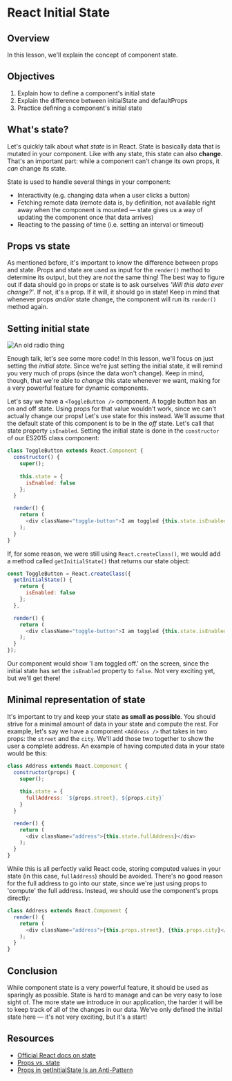 # React Initial State

## Overview 

In this lesson, we'll explain the concept of component state. 

## Objectives
1. Explain how to define a component's initial state
2. Explain the difference between initialState and defaultProps
3. Practice defining a component's initial state

## What's state?
Let's quickly talk about what _state_ is in React. State is basically data that is mutated in your component. Like with any
state, this state can also **change**. That's an important part: while a component can't change its own props, it _can_
change its state.

State is used to handle several things in your component:

- Interactivity (e.g. changing data when a user clicks a button)
- Fetching remote data (remote data is, by definition, not available right away when the component is mounted — state
gives us a way of updating the component once that data arrives)
- Reacting to the passing of time (i.e. setting an interval or timeout)

## Props vs state
As mentioned before, it's important to know the difference between props and state. Props and state are used as input
for the `render()` method to determine its output, but they are _not_ the same thing! The best way to figure out if data
should go in props or state is to ask ourselves _'Will this data ever change?'_. If not, it's a prop. If it will, it
should go in state! Keep in mind that whenever props _and/or_ state change, the component will run its `render()` method
again.

## Setting initial state
![An old radio thing](http://support.radioshack.com/support_tutorials/communications/Images/pro2067e_init.gif)

Enough talk, let's see some more code! In this lesson, we'll focus on just setting the _initial state_. Since we're just
setting the initial state, it will remind you very much of props (since the data won't change). Keep in mind, though,
that we're able to _change_ this state whenever we want, making for a very powerful feature for dynamic components.

Let's say we have a `<ToggleButton />` component. A toggle button has an on and off state. Using props for that value
wouldn't work, since we can't actually change our props! Let's use state for this instead. We'll assume that the
default state of this component is to be in the _off_ state. Let's call that state property `isEnabled`. Setting the
initial state is done in the `constructor` of our ES2015 class component:

```js
class ToggleButton extends React.Component {
  constructor() {
    super();
    
    this.state = {
      isEnabled: false
    };
  }

  render() {
    return (
      <div className="toggle-button">I am toggled {this.state.isEnabled ? 'on' : 'off'}.</div>
    );
  }
}
```

If, for some reason, we were still using `React.createClass()`, we would add a method called `getInitialState()` that
returns our state object:

```js
const ToggleButton = React.createClass({
  getInitialState() {
    return {
      isEnabled: false
    };
  },

  render() {
    return (
      <div className="toggle-button">I am toggled {this.state.isEnabled ? 'on' : 'off'}.</div>
    );
  }
});
```

Our component would show 'I am toggled off.' on the screen, since the initial state has set the `isEnabled` property to
`false`. Not very exciting yet, but we'll get there!

## Minimal representation of state
It's important to try and keep your state **as small as possible**. You should strive for a minimal amount of data in
your state and compute the rest. For example, let's say we have a component `<Address />` that takes in two props: the
`street` and the `city`. We'll add those two together to show the user a complete address. An example of having computed
data in your state would be this:

```js
class Address extends React.Component {
  constructor(props) {
    super();
    
    this.state = {
      fullAddress: `${props.street}, ${props.city}`
    }
  }

  render() {
    return (
      <div className="address">{this.state.fullAddress}</div>
    );
  }
}
```

While this is all perfectly valid React code, storing computed values in your state (in this case, `fullAddress`) should
be avoided. There's no good reason for the full address to go into our state, since we're just using props to 'compute'
the full address. Instead, we should use the component's props directly:


```js
class Address extends React.Component {
  render() {
    return (
      <div className="address">{this.props.street}, {this.props.city}</div>
    );
  }
}
```

## Conclusion
While component state is a very powerful feature, it should be used as sparingly as possible. State is hard to manage and
can be very easy to lose sight of. The more state we introduce in our application, the harder it will be to keep track of
all of the changes in our data. We've only defined the initial state here — it's not very exciting, but it's a start!

## Resources
- [Official React docs on state](https://facebook.github.io/react/docs/interactivity-and-dynamic-uis.html#components-are-just-state-machines)
- [Props vs. state](https://github.com/uberVU/react-guide/blob/master/props-vs-state.md)
- [Props in getInitialState Is an Anti-Pattern](https://facebook.github.io/react/tips/props-in-getInitialState-as-anti-pattern.html)
